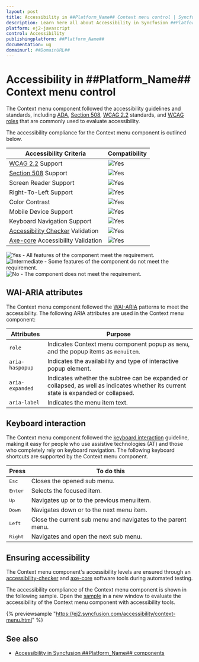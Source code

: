 ```yaml
---
layout: post
title: Accessibility in ##Platform_Name## Context menu control | Syncfusion
description: Learn here all about Accessibility in Syncfusion ##Platform_Name## Context menu control of Syncfusion Essential JS 2 and more.
platform: ej2-javascript
control: Accessibility 
publishingplatform: ##Platform_Name##
documentation: ug
domainurl: ##DomainURL##
---
```


# Accessibility in ##Platform_Name## Context menu control

The Context menu component followed the accessibility guidelines and standards, including [ADA](https://www.ada.gov/), [Section 508](https://www.section508.gov/), [WCAG 2.2](https://www.w3.org/TR/WCAG22/) standards, and [WCAG roles](https://www.w3.org/TR/wai-aria/#roles) that are commonly used to evaluate accessibility.

The accessibility compliance for the Context menu component is outlined below.

| Accessibility Criteria | Compatibility |
| -- | -- |
| [WCAG 2.2](https://www.w3.org/TR/WCAG22/) Support| <img src="https://cdn.syncfusion.com/content/images/landing-page/yes.png" alt="Yes"> |
| [Section 508](https://www.section508.gov/) Support | <img src="https://cdn.syncfusion.com/content/images/landing-page/yes.png" alt="Yes"> |
| Screen Reader Support | <img src="https://cdn.syncfusion.com/content/images/landing-page/yes.png" alt="Yes"> |
| Right-To-Left Support | <img src="https://cdn.syncfusion.com/content/images/landing-page/yes.png" alt="Yes"> |
| Color Contrast | <img src="https://cdn.syncfusion.com/content/images/landing-page/yes.png" alt="Yes"> |
| Mobile Device Support | <img src="https://cdn.syncfusion.com/content/images/landing-page/yes.png" alt="Yes"> |
| Keyboard Navigation Support | <img src="https://cdn.syncfusion.com/content/images/landing-page/yes.png" alt="Yes"> |
| [Accessibility Checker](https://www.npmjs.com/package/accessibility-checker) Validation | <img src="https://cdn.syncfusion.com/content/images/landing-page/yes.png" alt="Yes"> |
| [Axe-core](https://www.npmjs.com/package/axe-core) Accessibility Validation | <img src="https://cdn.syncfusion.com/content/images/landing-page/yes.png" alt="Yes"> |

<style>
    .post .post-content img {
        display: inline-block;
        margin: 0.5em 0;
    }
</style>
<div><img src="https://cdn.syncfusion.com/content/images/landing-page/yes.png" alt="Yes"> - All features of the component meet the requirement.</div>

<div><img src="https://cdn.syncfusion.com/content/images/landing-page/intermediate.png" alt="Intermediate"> - Some features of the component do not meet the requirement.</div>

<div><img src="https://cdn.syncfusion.com/content/images/landing-page/no.png" alt="No"> - The component does not meet the requirement.</div>

## WAI-ARIA attributes

The Context menu component followed the [WAI-ARIA](https://www.w3.org/WAI/ARIA/apg/patterns/menubar/) patterns to meet the accessibility. The following ARIA attributes are used in the Context menu component:

| Attributes | Purpose |
| --- | --- |
| `role` | Indicates Context menu component popup as `menu`, and the popup items as `menuitem`. |
| `aria-haspopup` | Indicates the availability and type of interactive popup element. |
| `aria-expanded` | Indicates whether the subtree can be expanded or collapsed, as well as indicates whether its current state is expanded or collapsed. |
| `aria-label` | Indicates the menu item text. |

## Keyboard interaction

The Context menu component followed the [keyboard interaction](https://www.w3.org/WAI/ARIA/apg/patterns/menubar/#keyboardinteraction) guideline, making it easy for people who use assistive technologies (AT) and those who completely rely on keyboard navigation. The following keyboard shortcuts are supported by the Context menu component.

| **Press** | **To do this** |
| --- | --- |
| <kbd>Esc</kbd> | Closes the opened sub menu. |
| <kbd>Enter</kbd> | Selects the focused item. |
| <kbd>Up</kbd> | Navigates up or to the previous menu item. |
| <kbd>Down</kbd> | Navigates down or to the next menu item. |
| <kbd>Left</kbd> | Close the current sub menu and navigates to the parent menu. |
| <kbd>Right</kbd> | Navigates and open the next sub menu. |

## Ensuring accessibility

The Context menu component's accessibility levels are ensured through an [accessibility-checker](https://www.npmjs.com/package/accessibility-checker) and [axe-core](https://www.npmjs.com/package/axe-core) software tools during automated testing.

The accessibility compliance of the Context menu component is shown in the following sample. Open the [sample](https://ej2.syncfusion.com/accessibility/context-menu.html) in a new window to evaluate the accessibility of the Context menu component with accessibility tools.

{% previewsample "https://ej2.syncfusion.com/accessibility/context-menu.html" %}

## See also

* [Accessibility in Syncfusion ##Platform_Name## components](../common/accessibility)
